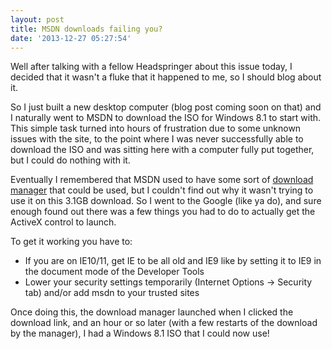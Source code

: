 ```yaml
---
layout: post
title: MSDN downloads failing you?
date: '2013-12-27 05:27:54'
---
```


Well after talking with a fellow Headspringer about this issue today, I decided that it wasn't a fluke that it happened to me, so I should blog about it.

So I just built a new desktop computer (blog post coming soon on that) and I naturally went to MSDN to download the ISO for Windows 8.1 to start with. This simple task turned into hours of frustration due to some unknown issues with the site, to the point where I was never successfully able to download the ISO and was sitting here with a computer fully put together, but I could do nothing with it.

Eventually I remembered that MSDN used to have some sort of [download manager](http://transfers.one.microsoft.com/ftm/) that could be used, but I couldn't find out why it wasn't trying to use it on this 3.1GB download. So I went to the Google (like ya do), and sure enough found out there was a few things you had to do to actually get the ActiveX control to launch.

To get it working you have to:
* If you are on IE10/11, get IE to be all old and IE9 like by setting it to IE9 in the document mode of the Developer Tools
* Lower your security settings temporarily (Internet Options -> Security tab) and/or add msdn to your trusted sites

Once doing this, the download manager launched when I clicked the download link, and an hour or so later (with a few restarts of the download by the manager), I had a Windows 8.1 ISO that I could now use!